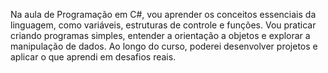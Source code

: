 Na aula de Programação em C#, vou aprender os conceitos essenciais da linguagem, como variáveis, estruturas de controle e funções. Vou praticar criando programas simples, entender a orientação a objetos e explorar a manipulação de dados. Ao longo do curso, poderei desenvolver projetos e aplicar o que aprendi em desafios reais.
